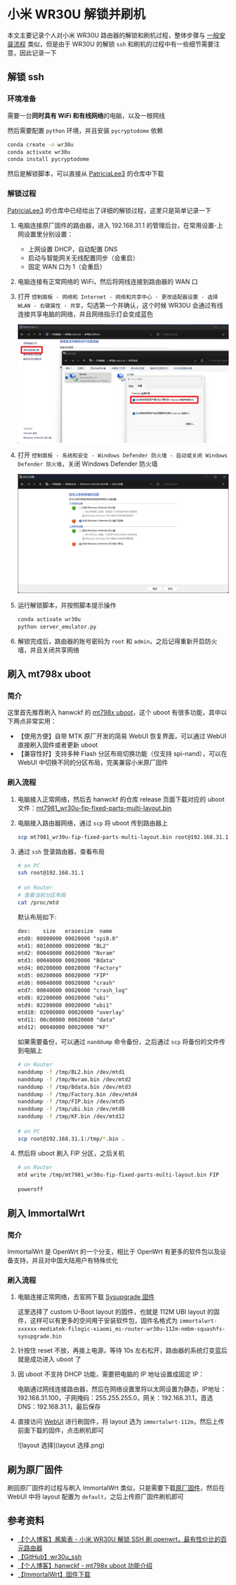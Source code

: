 # 小米 WR30U 解锁并刷机


本文主要记录个人对小米 WR30U 路由器的解锁和刷机过程，整体步骤与 [一般安装流程](/posts/8507aaa1/#一般安装流程) 类似，但是由于 WR30U 的解锁 `ssh` 和刷机的过程中有一些细节需要注意，因此记录一下

## 解锁 ssh

### 环境准备

需要一台**同时具有 WiFi 和有线网络**的电脑，以及一根网线

然后需要配置 `python` 环境，并且安装 `pycryptodome` 依赖

```bash
conda create -n wr30u
conda activate wr30u
conda install pycryptodome
```

然后是解锁脚本，可以直接从 [PatriciaLee3](https://github.com/PatriciaLee3/wr30u_ssh/blob/main/server_emulator.py) 的仓库中下载

### 解锁过程

[PatriciaLee3](https://github.com/PatriciaLee3/wr30u_ssh/blob/main/README.md) 的仓库中已经给出了详细的解锁过程，这里只是简单记录一下

1. 电脑连接原厂固件的路由器，进入 192.168.31.1 的管理后台，在常用设置-上网设置里分别设置：

   - 上网设置 DHCP，自动配置 DNS
   - 启动与智能网关无线配置同步（会重启）
   - 固定 WAN 口为 1（会重启）

2. 电脑连接有正常网络的 WiFi，然后将网线连接到路由器的 WAN 口

3. 打开 `控制面板 - 网络和 Internet - 网络和共享中心 - 更改适配器设置 - 选择 WLAN - 右键属性 - 共享`，勾选第一个并确认，这个时候 WR30U 会通过有线连接共享电脑的网络，并且网络指示灯会变成蓝色

    ![共享网络](共享网络.png)

4. 打开 `控制面板 - 系统和安全 - Windows Defender 防火墙 - 启动或关闭 Windows Defender 防火墙`，关闭 Windows Defender 防火墙

    ![关闭防火墙](关闭防火墙.png)

5. 运行解锁脚本，并按照脚本提示操作

    ```bash
    conda activate wr30u
    python server_emulator.py
    ```

6. 解锁完成后，路由器的账号密码为 `root` 和 `admin`，之后记得重新开启防火墙，并且关闭共享网络

## 刷入 mt798x uboot

### 简介

这里首先推荐刷入 hanwckf 的 [mt798x uboot](https://cmi.hanwckf.top/p/mt798x-uboot-usage)，这个 uboot 有很多功能，其中以下两点非常实用：

- 【使用方便】自带 MTK 原厂开发的简易 WebUI 恢复界面，可以通过 WebUI 直接刷入固件或者更新 uboot
- 【兼容性好】支持多种 Flash 分区布局切换功能（仅支持 spi-nand），可以在 WebUI 中切换不同的分区布局，完美兼容小米原厂固件

### 刷入流程

1. 电脑接入正常网络，然后去 hanwckf 的仓库 release 页面下载对应的 uboot 文件：[mt7981_wr30u-fip-fixed-parts-multi-layout.bin](https://github.com/hanwckf/bl-mt798x/releases)
2. 电脑接入路由器网络，通过 `scp` 将 uboot 传到路由器上

    ```bash
    scp mt7981_wr30u-fip-fixed-parts-multi-layout.bin root@192.168.31.1:/tmp
    ```

3. 通过 `ssh` 登录路由器，查看布局

    ```bash
    # on PC
    ssh root@192.168.31.1

    # on Router
    # 查看当前分区布局
    cat /proc/mtd
    ```

    默认布局如下:

    ```txt
    dev:    size   erasesize  name
    mtd0: 08000000 00020000 "spi0.0"
    mtd1: 00100000 00020000 "BL2"
    mtd2: 00040000 00020000 "Nvram"
    mtd3: 00040000 00020000 "Bdata"
    mtd4: 00200000 00020000 "Factory"
    mtd5: 00200000 00020000 "FIP"
    mtd6: 00040000 00020000 "crash"
    mtd7: 00040000 00020000 "crash_log"
    mtd8: 02200000 00020000 "ubi"
    mtd9: 02200000 00020000 "ubi1"
    mtd10: 02000000 00020000 "overlay"
    mtd11: 00c00000 00020000 "data"
    mtd12: 00040000 00020000 "KF"
    ```

    如果需要备份，可以通过 `nanddump` 命令备份，之后通过 `scp` 将备份的文件传到电脑上

    ```bash
    # on Router
    nanddump -f /tmp/BL2.bin /dev/mtd1
    nanddump -f /tmp/Nvram.bin /dev/mtd2
    nanddump -f /tmp/Bdata.bin /dev/mtd3
    nanddump -f /tmp/Factory.bin /dev/mtd4
    nanddump -f /tmp/FIP.bin /dev/mtd5
    nanddump -f /tmp/ubi.bin /dev/mtd8
    nanddump -f /tmp/KF.bin /dev/mtd12

    # on PC
    scp root@192.168.31.1:/tmp/*.bin .
    ```

4. 然后将 uboot 刷入 FIP 分区，之后关机

    ```bash
    # on Router
    mtd write /tmp/mt7981_wr30u-fip-fixed-parts-multi-layout.bin FIP

    poweroff
    ```

## 刷入 ImmortalWrt

### 简介

ImmortalWrt 是 OpenWrt 的一个分支，相比于 OpenWrt 有更多的软件包以及设备支持，并且对中国大陆用户有特殊优化

### 刷入流程

1. 电脑连接正常网络，去官网下载 [Sysupgrade 固件](https://firmware-selector.immortalwrt.org/?version=23.05-SNAPSHOT&target=mediatek%2Ffilogic&id=xiaomi_mi-router-wr30u-112m-nmbm)

    这里选择了 custom U-Boot layout 的固件，也就是 112M UBI layout 的固件，这样可以有更多的空间用于安装软件包，固件名格式为 `immortalwrt-xxxxxx-mediatek-filogic-xiaomi_mi-router-wr30u-112m-nmbm-squashfs-sysupgrade.bin`

2. 针按住 reset 不放，再接上电源，等待 10s 左右松开，路由器的系统灯变蓝后就是成功进入 uboot 了

3. 因 uboot 不支持 DHCP 功能，需要把电脑的 IP 地址设置成固定 IP：

    电脑通过网线连接路由器，然后在网络设置里将以太网设置为静态，IP地址：192.168.31.100，子网掩码：255.255.255.0，网关：192.168.31.1，首选 DNS：192.168.31.1，最后保存

4. 直接访问 [WebUI](http://192.168.31.1) 进行刷固件，将 layout 选为 `immortalwrt-112m`，然后上传前面下载的固件，点击刷机即可

    ![layout 选择](layout 选择.png)

## 刷为原厂固件

刷回原厂固件的过程与刷入 ImmortalWrt 类似，只是需要下载[原厂固件](https://github.com/hanwckf/xiaomi-router-stock-ubi-bin)，然后在 WebUI 中将 layout 配置为 `default`，之后上传原厂固件刷机即可

## 参考资料

- [【个人博客】酱紫表 - 小米 WR30U 解锁 SSH 刷 openwrt，最有性价比的百元路由器](https://blog.qust.me/wr30u)
- [【GitHub】wr30u_ssh](https://github.com/PatriciaLee3/wr30u_ssh)
- [【个人博客】hanwckf - mt798x uboot 功能介绍](https://cmi.hanwckf.top/p/mt798x-uboot-usage)
- [【ImmortalWrt】固件下载](https://firmware-selector.immortalwrt.org/)


